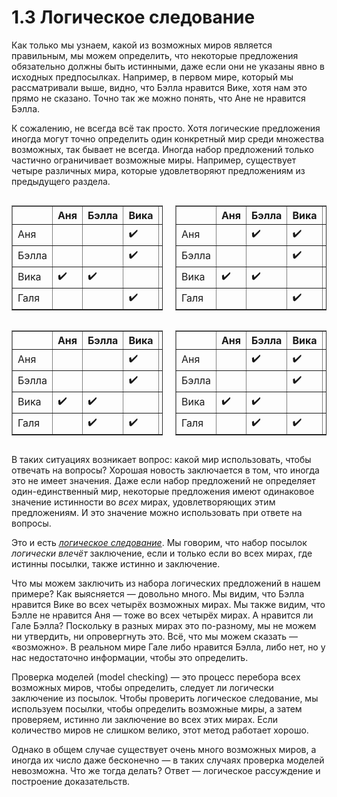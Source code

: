 # 1.3 Логическое следование

Как только мы узнаем, какой из возможных миров является правильным, мы можем определить, что некоторые предложения обязательно должны быть истинными, даже если они не указаны явно в исходных предпосылках. Например, в первом мире, который мы рассматривали выше, видно, что Бэлла нравится Вике, хотя нам это прямо не сказано. Точно так же можно понять, что Ане не нравится Бэлла.

К сожалению, не всегда всё так просто. Хотя логические предложения иногда могут точно определить один конкретный мир среди множества возможных, так бывает не всегда. Иногда набор предложений только частично ограничивает возможные миры. Например, существует четыре различных мира, которые удовлетворяют предложениям из предыдущего раздела.

<div style="display: flex; justify-content: space-between; gap: 20px;">

<table border="1" cellpadding="5" cellspacing="0" style="border-collapse: collapse;">
  <thead>
    <tr>
      <th></th>
      <th>Аня</th>
      <th>Бэлла</th>
      <th>Вика</th>
      <th>Галя</th>
    </tr>
  </thead>
  <tbody>
    <tr>
      <td>Аня</td>
      <td></td>
      <td></td>
      <td>✔️</td>
      <td></td>
    </tr>
    <tr>
      <td>Бэлла</td>
      <td></td>
      <td></td>
      <td>✔️</td>
      <td></td>
    </tr>
    <tr>
      <td>Вика</td>
      <td>✔️</td>
      <td>✔️</td>
      <td></td>
      <td>✔️</td>
    </tr>
    <tr>
      <td>Галя</td>
      <td></td>
      <td></td>
      <td>✔️</td>
      <td></td>
  </tbody>
</table>

<table border="1" cellpadding="5" cellspacing="0" style="border-collapse: collapse;">
  <thead>
    <tr>
      <th></th>
      <th>Аня</th>
      <th>Бэлла</th>
      <th>Вика</th>
      <th>Галя</th>
    </tr>
  </thead>
  <tbody>
    <tr>
      <td>Аня</td>
      <td></td>
      <td>✔️</td>
      <td>✔️</td>
      <td></td>
    </tr>
    <tr>
      <td>Бэлла</td>
      <td></td>
      <td></td>
      <td>✔️</td>
      <td></td>
    </tr>
    <tr>
      <td>Вика</td>
      <td>✔️</td>
      <td>✔️</td>
      <td></td>
      <td>✔️</td>
    </tr>
    <tr>
      <td>Галя</td>
      <td></td>
      <td></td>
      <td>✔️</td>
      <td></td>
  </tbody>
</table>

</div>

<div style="display: flex; justify-content: space-between; gap: 20px;">

<table border="1" cellpadding="5" cellspacing="0" style="border-collapse: collapse;">
  <thead>
    <tr>
      <th></th>
      <th>Аня</th>
      <th>Бэлла</th>
      <th>Вика</th>
      <th>Галя</th>
    </tr>
  </thead>
  <tbody>
    <tr>
      <td>Аня</td>
      <td></td>
      <td></td>
      <td>✔️</td>
      <td></td>
    </tr>
    <tr>
      <td>Бэлла</td>
      <td></td>
      <td></td>
      <td>✔️</td>
      <td></td>
    </tr>
    <tr>
      <td>Вика</td>
      <td>✔️</td>
      <td>✔️</td>
      <td></td>
      <td>✔️</td>
    </tr>
    <tr>
      <td>Галя</td>
      <td></td>
      <td>✔️</td>
      <td>✔️</td>
      <td></td>
  </tbody>
</table>

<table border="1" cellpadding="5" cellspacing="0" style="border-collapse: collapse;">
  <thead>
    <tr>
      <th></th>
      <th>Аня</th>
      <th>Бэлла</th>
      <th>Вика</th>
      <th>Галя</th>
    </tr>
  </thead>
  <tbody>
    <tr>
      <td>Аня</td>
      <td></td>
      <td>✔️</td>
      <td>✔️</td>
      <td></td>
    </tr>
    <tr>
      <td>Бэлла</td>
      <td></td>
      <td></td>
      <td>✔️</td>
      <td></td>
    </tr>
    <tr>
      <td>Вика</td>
      <td>✔️</td>
      <td>✔️</td>
      <td></td>
      <td>✔️</td>
    </tr>
    <tr>
      <td>Галя</td>
      <td></td>
      <td>✔️</td>
      <td>✔️</td>
      <td></td>
  </tbody>
</table>

</div>

В таких ситуациях возникает вопрос: какой мир использовать, чтобы отвечать на вопросы? Хорошая новость заключается в том, что иногда это не имеет значения. Даже если набор предложений не определяет один-единственный мир, некоторые предложения имеют одинаковое значение истинности во _всех_ мирах, удовлетворяющих этим предложениям. И это значение можно использовать при ответе на вопросы.

Это и есть _[логическое следование](https://azbyka.ru/otechnik/Spravochniki/slovar-po-logike/191)_. Мы говорим, что набор посылок _логически влечёт_ заключение, если и только если во всех мирах, где истинны посылки, также истинно и заключение.

Что мы можем заключить из набора логических предложений в нашем примере? Как выясняется — довольно много. Мы видим, что Бэлла нравится Вике во всех четырёх возможных мирах. Мы также видим, что Бэлле не нравится Аня — тоже во всех четырёх мирах.
А нравится ли Гале Бэлла? Поскольку в разных мирах это по-разному, мы не можем ни утвердить, ни опровергнуть это. Всё, что мы можем сказать — «возможно». В реальном мире Гале либо нравится Бэлла, либо нет, но у нас недостаточно информации, чтобы это определить.

Проверка моделей (model checking) — это процесс перебора всех возможных миров, чтобы определить, следует ли логически заключение из посылок. Чтобы проверить логическое следование, мы используем посылки, чтобы определить возможные миры, а затем проверяем, истинно ли заключение во всех этих мирах.
Если количество миров не слишком велико, этот метод работает хорошо.

Однако в общем случае существует очень много возможных миров, а иногда их число даже бесконечно — в таких случаях проверка моделей невозможна.
Что же тогда делать? Ответ — логическое рассуждение и построение доказательств.